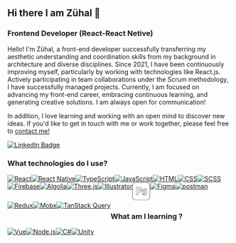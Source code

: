 ## Hi there I am Zühal 👋
### Frontend Developer (React-React Netive)

Hello! I'm Zühal, a front-end developer successfully transferring my aesthetic understanding and coordination skills from my background in architecture and diverse disciplines. Since 2021, I have been continuously improving myself, particularly by working with technologies like React.js. Actively participating in team collaborations under the Scrum methodology, I have successfully managed projects. Currently, I am focused on advancing my front-end career, embracing continuous learning, and generating creative solutions. I am always open for communication!

In addition, I love learning and working with an open mind to discover new ideas. If you'd like to get in touch with me or work together, please feel free to [contact me!](mailto:ixivore@gmail.com)

<!--![](https://komarev.com/ghpvc/?username=simhoteps&color=blue) -->

[![LinkedIn Badge](https://img.shields.io/badge/-LinkedIn-blue?style=flat-square&logo=Linkedin&logoColor=white&link=link)](https://www.linkedin.com/in/zuhalhayatyurdakul/)


### What technologies do I use?

<div style="display: flex; flex-wrap: wrap;">
  <a href="https://reactjs.org/" target="_blank"><img src="https://img.icons8.com/color/48/000000/react-native.png" alt="React" title="React"/></a>
    <a href="https://reactnative.dev/" target="_blank"><img src="https://img.icons8.com/nolan/54/react-native.png" alt="React Native" title="React Native"/></a>
  <a href="https://www.typescriptlang.org/" target="_blank"><img src="https://img.icons8.com/color/48/000000/typescript.png" alt="TypeScript" title="TypeScript"/></a>
  <a href="https://developer.mozilla.org/en-US/docs/Web/JavaScript" target="_blank"><img src="https://img.icons8.com/color/48/000000/javascript.png" alt="JavaScript" title="JavaScript"/></a>
  <a href="https://developer.mozilla.org/en-US/docs/Web/HTML" target="_blank"><img src="https://img.icons8.com/color/48/000000/html-5.png" alt="HTML" title="HTML"/></a>
  <a href="https://developer.mozilla.org/en-US/docs/Web/CSS" target="_blank"><img src="https://img.icons8.com/color/48/000000/css3.png" alt="CSS" title="CSS"/></a>
  <a href="https://sass-lang.com/" target="_blank"><img src="https://img.icons8.com/color/48/000000/sass.png" alt="SCSS" title="SCSS"/></a>
  <a href="https://firebase.google.com/" target="_blank"><img src="https://img.icons8.com/color/40/000000/firebase.png" alt="Firebase" title="Firebase"/></a>
  <a href="https://www.algolia.com/" target="_blank"><img src="https://img.icons8.com/windows/40/26e07f/search--v1.png" alt="Algolia" title="Algolia"/></a>
<a href="https://threejs.org/" target="_blank"><i class="fab fa-js-square"></i><img src="https://img.shields.io/badge/-Three.js-black?style=flat-square&logo=three.js&logoColor=white" alt="Three.js"></a>
<a href="https://www.adobe.com/in/products/illustrator.html" target="_blank"><img src="https://www.vectorlogo.zone/logos/adobe_illustrator/adobe_illustrator-icon.svg" alt="Illustrator" title="Illustrator" width="40" height="40"/></a>
<a href="https://www.photoshop.com/en" target="_blank"><img src="https://raw.githubusercontent.com/devicons/devicon/master/icons/photoshop/photoshop-line.svg" alt="Photoshop" title="Photoshop" width="40" height="40"/></a>
  <a href="https://www.figma.com/" target="_blank"><img src="https://img.icons8.com/fluency/40/figma.png" alt="Figma" title="Figma"/></a>
  <a href="https://postman.com" target="_blank" rel="noreferrer"> <img src="https://www.vectorlogo.zone/logos/getpostman/getpostman-icon.svg" alt="postman" width="40" height="40"/></a> 
  <a href="https://redux.js.org/" target="_blank"><img src="https://redux.js.org/img/redux.svg" alt="Redux" title="Redux" width="40" height="40"/></a>
  <a href="https://mobx.js.org/README.html" target="_blank"><img src="https://mobx.js.org/img/mobx.png" alt="Mobx" title="Mobx" width="40" height="40"/></a>
  <a href="https://tanstack.com/" target="_blank"><img src="https://seeklogo.com/images/R/react-query-logo-1340EA4CE9-seeklogo.com.png" alt="TanStack Query" title="TanStack Query" width="40" height="40"/></a>


   
<br>

### What am I learning ?
<div style="display: flex; flex-wrap: wrap;">
  <a href="https://vuejs.org/" target="_blank"><img src="https://img.icons8.com/color/48/vue-js.png" alt="Vue" title="Vue"/></a>
  <a href="https://nodejs.org/" target="_blank"><img src="https://img.icons8.com/color/48/000000/nodejs.png" alt="Node.js" title="Node.js"/></a>
  <a href="https://docs.microsoft.com/en-us/dotnet/csharp/" target="_blank"><img src="https://img.icons8.com/color/48/000000/c-sharp-logo.png" alt="C#" title="C#"/></a>
  <a href="https://unity.com/" target="_blank"><img src="https://img.icons8.com/color/48/000000/unity.png" alt="Unity" title="Unity"/></a>
</div>
<br>

<!--
**simhoteps/simhoteps** is a ✨ _special_ ✨ repository because its `README.md` (this file) appears on your GitHub profile.

Here are some ideas to get you started:

- 🔭 I’m currently working on ...
- 🌱 I’m currently learning ...
- 👯 I’m looking to collaborate on ...
- 🤔 I’m looking for help with ...
- 💬 Ask me about ...
- 📫 How to reach me: ...
- 😄 Pronouns: ...
- ⚡ Fun fact: ...
-->
